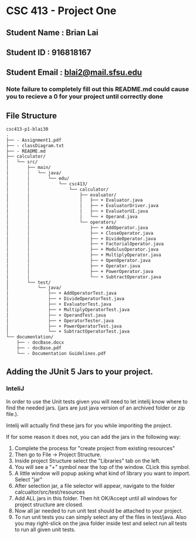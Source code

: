 # CSC 413 - Project One

## Student Name  : Brian Lai

## Student ID    : 916818167

## Student Email : blai2@mail.sfsu.edu

### Note failure to completely fill out this README.md could cause you to recieve a  0 for your project until correctly done

## File Structure
```diff
csc413-p1-blai30
.
├── - Assignment1.pdf
├── - classDiagram.txt
├── - README.md
├── calculator/
│   └── src/
│       ├── main/
│       │   └── java/
│       │       └── edu/
│       │           └── csc413/
│       │               └── calculator/
│       │                   ├── evaluator/
│       │                   │   ├── + Evaluator.java
│       │                   │   ├── + EvaluatorDriver.java
│       │                   │   ├── + EvaluatorUI.java
│       │                   │   └── + Operand.java
│       │                   └── operators/
│       │                       ├── + AddOperator.java
│       │                       ├── + CloseOperator.java
│       │                       ├── + DivideOperator.java
│       │                       ├── + FactorialOperator.java
│       │                       ├── + ModulusOperator.java
│       │                       ├── + MultiplyOperator.java
│       │                       ├── + OpenOperator.java
│       │                       ├── + Operator.java
│       │                       ├── + PowerOperator.java
│       │                       └── + SubtractOperator.java
│       └── test/
│           └── java/
│               ├── + AddOperatorTest.java
│               ├── + DivideOperatorTest.java
│               ├── + EvaluatorTest.java
│               ├── + MultiplyOperatorTest.java
│               ├── + OperandTest.java
│               ├── + OperatorTester.java
│               ├── + PowerOperatorTest.java
│               └── + SubtractOperatorTest.java
└── documentation/
    ├── - docBase.docx
    ├── - docBase.pdf
    └── - Documentation Guidelines.pdf
```

## Adding the JUnit 5 Jars to your project.

### InteliJ
In order to use the Unit tests given you will need to let intelij know where to find the needed jars. (jars are just java version of an archived folder or zip file.). 

Intelij will actually find these jars for you while imporiting the project.

If for some reason it does not, you can add the jars in the following way:

1. Complete the process for "create project from existing resources"
2. Then go to File -> Project Structure.
3. Inside project Structure select the "Libraries" tab on the left.
4. You will see a "+" symbol near the top of the window. CLick this symbol.
5. A little window will popup asking what kind of library you want to import. Select "jar"
6. After selection jar, a file selector will appear, navigate to the folder calcualtor/src/test/resources
7. Add ALL jars in this folder. Then hit OK/Accept until all windows for project structure are closed.
8. Now all jar needed to run unit test should be attached to your project.
9. To run unit tests you can simply select any of the files in test/java. Also you may right-slick on the java folder inside test and select run all tests to run all given unit tests.
